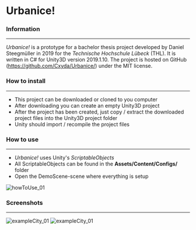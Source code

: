 # Urbanice!

### Information
---

*Urbanice!* is a prototype for a bachelor thesis project developed by Daniel Steegmüller in 2019 for the *Technische Hochschule Lübeck* (THL). It is written in C# for Unity3D version 2019.1.10. The project is hosted on GitHub (https://github.com/Cxyda/Urbanice/) under the MIT license.

### How to install
---

- This project can be downloaded or cloned to you computer
- After downloading you can create an empty Unity3D project
- After the project has been created, just copy / extract the downloaded project files into the Unity3D project folder
- Unity should import / recompile the project files

### How to use
---

- *Urbanice!* uses Unity's *ScriptableObjects*
- All ScriptableObjects can be found in the **Assets/Content/Configs/** folder
- Open the DemoScene-scene where everything is setup

![howToUse_01](https://github.com/Cxyda/Urbanice/screenshots/screenshot_001.png)

### Screenshots
---

![exampleCity_01](https://github.com/Cxyda/Urbanice/screenshots/exampleCity_01.png)
![exampleCity_01](https://github.com/Cxyda/Urbanice/screenshots/exampleCity_02.png)
